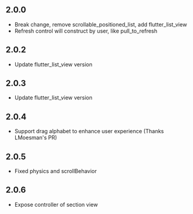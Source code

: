 ## 2.0.0
* Break change, remove scrollable_positioned_list, add flutter_list_view
* Refresh control will construct by user, like pull_to_refresh

## 2.0.2
* Update flutter_list_view version

## 2.0.3
* Update flutter_list_view version

## 2.0.4
* Support drag alphabet to enhance user experience (Thanks LMoesman's PR)

## 2.0.5
* Fixed physics and scrollBehavior

## 2.0.6
* Expose controller of section view